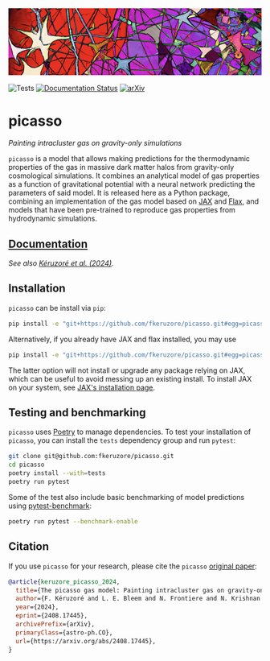 <div align="center">
<img src="https://raw.githubusercontent.com/fkeruzore/fkeruzore.github.io/master/images/picasso_header.png" alt="logo"></img>
</div>

![Tests](https://github.com/fkeruzore/picasso/actions/workflows/python-tests.yml/badge.svg)
[![Documentation Status](https://readthedocs.org/projects/picasso-cosmo/badge/?version=latest)](https://picasso-cosmo.readthedocs.io/en/latest/?badge=latest)
[![arXiv](https://img.shields.io/badge/arXiv-2408.17445-b31b1b.svg)](https://arxiv.org/abs/2408.17445)

# picasso

*Painting intracluster gas on gravity-only simulations*

`picasso` is a model that allows making predictions for the thermodynamic properties of the gas in massive dark matter halos from gravity-only cosmological simulations.
It combines an analytical model of gas properties as a function of gravitational potential with a neural network predicting the parameters of said model.
It is released here as a Python package, combining an implementation of the gas model based on [JAX](https://jax.readthedocs.io/en/latest/) and [Flax](https://flax.readthedocs.io/en/latest/index.html), and models that have been pre-trained to reproduce gas properties from hydrodynamic simulations.

## [Documentation](https://picasso-cosmo.readthedocs.io/en/latest/)

*See also [Kéruzoré et al. (2024)](https://arxiv.org/abs/2408.17445).*

## Installation

`picasso` can be install via `pip`:

```sh
pip install -e "git+https://github.com/fkeruzore/picasso.git#egg=picasso[jax]"?
```

Alternatively, if you already have JAX and flax installed, you may use

```sh
pip install -e "git+https://github.com/fkeruzore/picasso.git#egg=picasso"?
```

The latter option will not install or upgrade any package relying on JAX, which can be useful to avoid messing up an existing install.
To install JAX on your system, see [JAX's installation page](https://github.com/google/jax#installation).

## Testing and benchmarking

`picasso` uses [Poetry](https://python-poetry.org) to manage dependencies.
To test your installation of `picasso`, you can install the `tests` dependency group and run `pytest`:

```sh
git clone git@github.com:fkeruzore/picasso.git
cd picasso
poetry install --with=tests
poetry run pytest
```

Some of the test also include basic benchmarking of model predictions using [pytest-benchmark](https://pytest-benchmark.readthedocs.io/en/latest/):

```sh
poetry run pytest --benchmark-enable
```

## Citation

If you use `picasso` for your research, please cite the `picasso` [original paper](https://arxiv.org/abs/2408.17445):

```bib
@article{keruzore_picasso_2024,
  title={The picasso gas model: Painting intracluster gas on gravity-only simulations}, 
  author={F. Kéruzoré and L. E. Bleem and N. Frontiere and N. Krishnan and M. Buehlmann and J. D. Emberson and S. Habib and P. Larsen},
  year={2024},
  eprint={2408.17445},
  archivePrefix={arXiv},
  primaryClass={astro-ph.CO},
  url={https://arxiv.org/abs/2408.17445}, 
}
```
